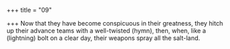 +++
title = "09"

+++
Now that they have become conspicuous in their greatness, they hitch  up their advance teams with a well-twisted (hymn),
then, when, like a (lightning) bolt on a clear day, their weapons spray  all the salt-land.